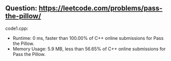 ## Question: https://leetcode.com/problems/pass-the-pillow/

code1.cpp:
* Runtime: 0 ms, faster than 100.00% of C++ online submissions for Pass the Pillow.
* Memory Usage: 5.9 MB, less than 56.65% of C++ online submissions for Pass the Pillow.